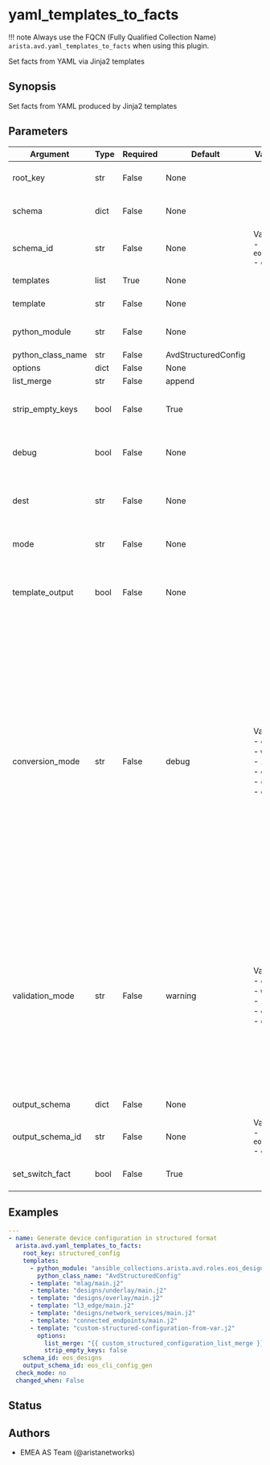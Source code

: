 # yaml_templates_to_facts

!!! note
    Always use the FQCN (Fully Qualified Collection Name) `arista.avd.yaml_templates_to_facts` when using this plugin.

Set facts from YAML via Jinja2 templates

## Synopsis

Set facts from YAML produced by Jinja2 templates

## Parameters

| Argument | Type | Required | Default | Value Restrictions | Description |
| -------- | ---- | -------- | ------- | ------------------ | ----------- |
| root_key | str | False | None |  | Root key under which the facts will be defined. If not set the facts well be set directly on root level. |
| schema | dict | False | None |  | Schema conforming to \"AVD Meta Schema\". Either schema or schema\_id must be set. |
| schema_id | str | False | None | Valid values:<br>- <code>eos_cli_config_gen</code><br>- <code>eos_designs</code> | ID of Schema conforming to \"AVD Meta Schema\".  Either schema or schema\_id must be set. |
| templates | list | True | None |  | List of dicts for Jinja templates to be run. |
|   template | str | False | None |  | Template file. Either template or python\_module must be set. |
|   python_module | str | False | None |  | Python module to import. Either template or python\_module must be set. |
|   python_class_name | str | False | AvdStructuredConfig |  | Name of Python Class to import. |
|   options | dict | False | None |  | Template options. |
|     list_merge | str | False | append |  | Merge strategy for lists |
|     strip_empty_keys | bool | False | True |  | Filter out keys from the generated output if value is null/none/undefined. Only applies to templates. |
| debug | bool | False | None |  | Output list \'avd\_yaml\_templates\_to\_facts\_debug\' with timestamps of each performed action. |
| dest | str | False | None |  | Destination path. If set, the output facts will also be written to this path.<br>Autodetects data format based on file suffix. \'.yml\', \'.yaml\' \-\> YAML, default \-\> JSON |
| mode | str | False | None |  | File mode \(ex. 0664\) for dest file. See \'ansible.builtin.copy\' module for details. |
| template_output | bool | False | None |  | If true, the output data will be run through another jinja2 rendering before returning.<br>This is to resolve any input values with inline jinja using variables/facts set by the input templates. |
| conversion_mode | str | False | debug | Valid values:<br>- <code>error</code><br>- <code>warning</code><br>- <code>info</code><br>- <code>debug</code><br>- <code>quiet</code><br>- <code>disabled</code> | Run data conversion in either \"error\", \"warning\", \"info\", \"debug\", \"quiet\" or \"disabled\" mode.<br>Conversion will perform type conversion of input variables as defined in the schema.<br>Conversion is intended to help the user to identify minor issues with the input data, while still allowing the data to be validated.<br>During conversion, messages will be generated with information about the host\(s\) and key\(s\) which required conversion.<br>conversion\_mode\:disabled means that conversion will not run.<br>conversion\_mode\:error will produce error messages and fail the task.<br>conversion\_mode\:warning will produce warning messages.<br>conversion\_mode\:info will produce regular log messages.<br>conversion\_mode\:debug will produce hidden messages viewable with \-v.<br>conversion\_mode\:quiet will not produce any messages. |
| validation_mode | str | False | warning | Valid values:<br>- <code>error</code><br>- <code>warning</code><br>- <code>info</code><br>- <code>debug</code><br>- <code>disabled</code> | Run validation in either \"error\", \"warning\", \"info\", \"debug\" or \"disabled\" mode.<br>Validation will validate the input variables according to the schema.<br>During validation, messages will be generated with information about the host\(s\) and key\(s\) which failed validation.<br>validation\_mode\:disabled means that validation will not run.<br>validation\_mode\:error will produce error messages and fail the task.<br>validation\_mode\:warning will produce warning messages.<br>validation\_mode\:info will produce regular log messages.<br>validation\_mode\:debug will produce hidden messages viewable with \-v. |
| output_schema | dict | False | None |  | AVD Schema for output data. Used for automatic merge of data. |
| output_schema_id | str | False | None | Valid values:<br>- <code>eos_cli_config_gen</code><br>- <code>eos_designs</code> | ID of AVD Schema for output data. Used for automatic merge of data. |
| set_switch_fact | bool | False | True |  | Set \"switch\" fact from on \"avd\_switch\_facts.\<inventory\_hostname\>.switch\" |

## Examples

```yaml
---
- name: Generate device configuration in structured format
  arista.avd.yaml_templates_to_facts:
    root_key: structured_config
    templates:
      - python_module: "ansible_collections.arista.avd.roles.eos_designs.python_modules.base"
        python_class_name: "AvdStructuredConfig"
      - template: "mlag/main.j2"
      - template: "designs/underlay/main.j2"
      - template: "designs/overlay/main.j2"
      - template: "l3_edge/main.j2"
      - template: "designs/network_services/main.j2"
      - template: "connected_endpoints/main.j2"
      - template: "custom-structured-configuration-from-var.j2"
        options:
          list_merge: "{{ custom_structured_configuration_list_merge }}"
          strip_empty_keys: false
    schema_id: eos_designs
    output_schema_id: eos_cli_config_gen
  check_mode: no
  changed_when: False
```

## Status

## Authors

- EMEA AS Team (@aristanetworks)
